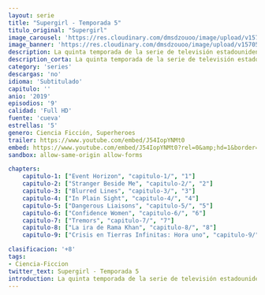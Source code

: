 ```yaml
---
layout: serie
title: "Supergirl - Temporada 5"
titulo_original: "Supergirl"
image_carousel: 'https://res.cloudinary.com/dmsdzouoo/image/upload/v1570590546/supergirl-min_zkjnni.jpg'
image_banner: 'https://res.cloudinary.com/dmsdzouoo/image/upload/v1570590546/NOTAS3-783x385-min_zhqyrt.jpg'
description: La quinta temporada de la serie de televisión estadounidense Supergirl, que se basa en el personaje de DC Comics Kara Zor-El / Supergirl, se estrenó en Estados Unidos en The CW el 6 de octubre de 2019. Se desarrolla en el Arrowverso, compartiendo continuidad con las otras series de televisión de la franquicia. La temporada es producida por Berlanti Productions, Warner Bros. Television y DC Entertainment.
description_corta: La quinta temporada de la serie de televisión estadounidense Supergirl, que se basa en el personaje de DC Comics Kara Zor-El / Supergirl, se estrenó en Estados Unidos en The CW el 6 de octubre de 2019. Se desarrolla en el Arrowverso, compartiendo continuidad con las..
category: 'series'
descargas: 'no'
idioma: 'Subtitulado'
capitulo: ''
anio: '2019'
episodios: '9'
calidad: 'Full HD'
fuente: 'cueva'
estrellas: '5'
genero: Ciencia Ficción, Superheroes
trailer: https://www.youtube.com/embed/J54IopYNMt0
embed: https://www.youtube.com/embed/J54IopYNMt0?rel=0&amp;hd=1&border=0&wmode=opaque&enablejsapi=1&modestbranding=1&controls=1&showinfo=1
sandbox: allow-same-origin allow-forms 

chapters:
    capitulo-1: ["Event Horizon", "capitulo-1/", "1"]
    capitulo-2: ["Stranger Beside Me", "capitulo-2/", "2"]
    capitulo-3: ["Blurred Lines", "capitulo-3/", "3"]
    capitulo-4: ["In Plain Sight", "capitulo-4/", "4"]
    capitulo-5: ["Dangerous Liaisons", "capitulo-5/", "5"]
    capitulo-6: ["Confidence Women", "capitulo-6/", "6"]
    capitulo-7: ["Tremors", "capitulo-7/", "7"]
    capitulo-8: ["La ira de Rama Khan", "capitulo-8/", "8"]
    capitulo-9: ["Crisis en Tierras Infinitas: Hora uno", "capitulo-9/", "9"]

clasificacion: '+8'
tags:
- Ciencia-Ficcion
twitter_text: Supergirl - Temporada 5
introduction: La quinta temporada de la serie de televisión estadounidense Supergirl, que se basa en el personaje de DC Comics Kara Zor-El / Supergirl, se estrenó en Estados Unidos en The CW el 6 de octubre de 2019. Se desarrolla en el Arrowverso, compartiendo continuidad con las
---
```












